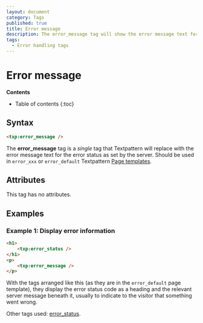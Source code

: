 ```yaml
---
layout: document
category: Tags
published: true
title: Error message
description: The error_message tag will show the error message text for the error status as set by the server.
tags:
  - Error handling tags
---
```


# Error message

**Contents**

* Table of contents
{:toc}

## Syntax

~~~ html
<txp:error_message />
~~~

The **error_message** tag is a *single* tag that Textpattern will replace with the error message text for the error status as set by the server. Should be used in `error_xxx` or `error_default` Textpattern [Page templates](/themes/page-templates-explained).

## Attributes

This tag has no attributes.

## Examples

### Example 1: Display error information

~~~ html
<h1>
    <txp:error_status />
</h1>
<p>
    <txp:error_message />
</p>
~~~

With the tags arranged like this (as they are in the `error_default` page template), they display the error status code as a heading and the relevant server message beneath it, usually to indicate to the visitor that something went wrong.

Other tags used: [error_status](/tags/error_status).
